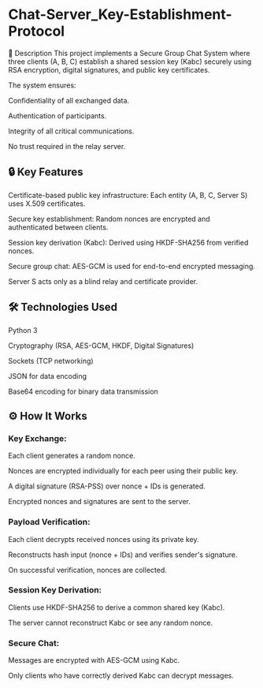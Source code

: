 # Chat-Server_Key-Establishment-Protocol
📜 Description
This project implements a Secure Group Chat System where three clients (A, B, C) establish a shared session key (Kabc) securely using RSA encryption, digital signatures, and public key certificates.

The system ensures:

Confidentiality of all exchanged data.

Authentication of participants.

Integrity of all critical communications.

No trust required in the relay server.

## 🔒 Key Features

Certificate-based public key infrastructure: Each entity (A, B, C, Server S) uses X.509 certificates.

Secure key establishment: Random nonces are encrypted and authenticated between clients.

Session key derivation (Kabc): Derived using HKDF-SHA256 from verified nonces.

Secure group chat: AES-GCM is used for end-to-end encrypted messaging.

Server S acts only as a blind relay and certificate provider.

## 🛠️ Technologies Used
Python 3

Cryptography (RSA, AES-GCM, HKDF, Digital Signatures)

Sockets (TCP networking)

JSON for data encoding

Base64 encoding for binary data transmission

## ⚙️ How It Works

### Key Exchange:

Each client generates a random nonce.

Nonces are encrypted individually for each peer using their public key.

A digital signature (RSA-PSS) over nonce + IDs is generated.

Encrypted nonces and signatures are sent to the server.

### Payload Verification:

Each client decrypts received nonces using its private key.

Reconstructs hash input (nonce + IDs) and verifies sender's signature.

On successful verification, nonces are collected.

### Session Key Derivation:

Clients use HKDF-SHA256 to derive a common shared key (Kabc).

The server cannot reconstruct Kabc or see any random nonce.

### Secure Chat:

Messages are encrypted with AES-GCM using Kabc.

Only clients who have correctly derived Kabc can decrypt messages.
